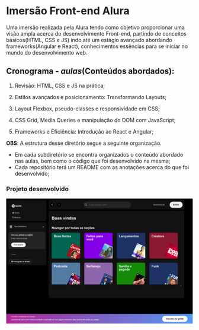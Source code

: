 # Imersão Front-end Alura
Uma imersão realizada pela Alura tendo como objetivo proporcionar uma visão ampla acerca do desenvolvimento Front-end, partindo de conceitos básicos(HTML, CSS e JS) indo até um estágio avançado abordando frameworks(Angular e React), conhecimentos essências para se iniciar no mundo do desenvolvimento web.

## Cronograma - *aulas*(Conteúdos abordados):
1. Revisão: HTML, CSS e JS na prática;

2. Estilos avançados e posicionamento: Transformando Layouts;

3. Layout Flexbox, pseudo-classes e responsividade em CSS;

4. CSS Grid, Media Queries e manipulação do DOM com JavaScript;

5. Frameworks e Eficiência: Introdução ao React e Angular; 


 **OBS**: 
 A estrutura desse diretório segue a seguinte organização.

- Em cada subdiretório se encontra organizados o conteúdo abordado nas aulas, bem como o código que foi desenvolvido na mesma;
- Cada repositório terá um README com as anotações acerca do que foi desenvolvido;

### **Projeto desenvolvido**

![Home Page Desenvolvida](https://github.com/moglesonlima/mergulho-frontend-alura/blob/master/Home-page.png)
